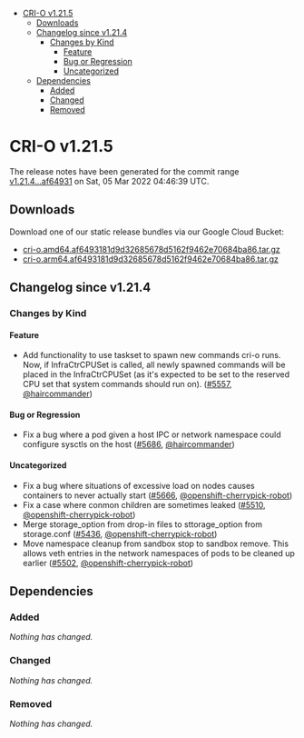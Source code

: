 - [CRI-O v1.21.5](#cri-o-v1215)
  - [Downloads](#downloads)
  - [Changelog since v1.21.4](#changelog-since-v1214)
    - [Changes by Kind](#changes-by-kind)
      - [Feature](#feature)
      - [Bug or Regression](#bug-or-regression)
      - [Uncategorized](#uncategorized)
  - [Dependencies](#dependencies)
    - [Added](#added)
    - [Changed](#changed)
    - [Removed](#removed)

# CRI-O v1.21.5

The release notes have been generated for the commit range
[v1.21.4...af64931](https://github.com/cri-o/cri-o/compare/v1.21.4...af6493181d9d32685678d5162f9462e70684ba86) on Sat, 05 Mar 2022 04:46:39 UTC.

## Downloads

Download one of our static release bundles via our Google Cloud Bucket:

- [cri-o.amd64.af6493181d9d32685678d5162f9462e70684ba86.tar.gz](https://storage.googleapis.com/k8s-conform-cri-o/artifacts/cri-o.amd64.af6493181d9d32685678d5162f9462e70684ba86.tar.gz)
- [cri-o.arm64.af6493181d9d32685678d5162f9462e70684ba86.tar.gz](https://storage.googleapis.com/k8s-conform-cri-o/artifacts/cri-o.arm64.af6493181d9d32685678d5162f9462e70684ba86.tar.gz)

## Changelog since v1.21.4

### Changes by Kind

#### Feature
 - Add functionality to use taskset to spawn new commands cri-o runs. Now, if InfraCtrCPUSet is called, all newly spawned commands will be placed in the InfraCtrCPUSet (as it's expected to be set to the reserved CPU set that system commands should run on). ([#5557](https://github.com/cri-o/cri-o/pull/5557), [@haircommander](https://github.com/haircommander))

#### Bug or Regression
 - Fix a bug where a pod given a host IPC or network namespace could configure sysctls on the host ([#5686](https://github.com/cri-o/cri-o/pull/5686), [@haircommander](https://github.com/haircommander))

#### Uncategorized
 - Fix a bug where situations of excessive load on nodes causes containers to never actually start ([#5666](https://github.com/cri-o/cri-o/pull/5666), [@openshift-cherrypick-robot](https://github.com/openshift-cherrypick-robot))
 - Fix a case where conmon children are sometimes leaked ([#5510](https://github.com/cri-o/cri-o/pull/5510), [@openshift-cherrypick-robot](https://github.com/openshift-cherrypick-robot))
 - Merge storage_option from drop-in files to sttorage_option from storage.conf ([#5436](https://github.com/cri-o/cri-o/pull/5436), [@openshift-cherrypick-robot](https://github.com/openshift-cherrypick-robot))
 - Move namespace cleanup from sandbox stop to sandbox remove. This allows veth entries in the network namespaces of pods to be cleaned up earlier ([#5502](https://github.com/cri-o/cri-o/pull/5502), [@openshift-cherrypick-robot](https://github.com/openshift-cherrypick-robot))

## Dependencies

### Added
_Nothing has changed._

### Changed
_Nothing has changed._

### Removed
_Nothing has changed._

